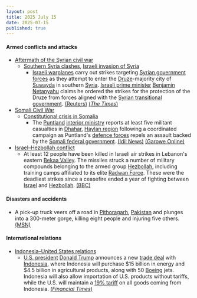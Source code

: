 ```yaml
---
layout: post
title: 2025 July 15
date: 2025-07-15
published: true
---
```



#### Armed conflicts and attacks

* [Aftermath of the Syrian civil war](https://en.wikipedia.org/wiki/Syrian_civil_war#Fall_of_the_Assad_regime,_transitional_government_(2024%E2%80%93present) "Syrian civil war")
  * [Southern Syria clashes](https://en.wikipedia.org/wiki/Southern_Syria_clashes_%28July_2025%E2%80%93present%29 "Southern Syria clashes (July 2025–present)"), [Israeli invasion of Syria](https://en.wikipedia.org/wiki/Israeli_invasion_of_Syria_%282024%E2%80%93present%29 "Israeli invasion of Syria (2024–present)")
    * [Israeli warplanes](https://en.wikipedia.org/wiki/Israeli_Air_Force "Israeli Air Force") carry out strikes targeting [Syrian government forces](https://en.wikipedia.org/wiki/Syrian_Armed_Forces "Syrian Armed Forces") as they attempt to enter the [Druze](https://en.wikipedia.org/wiki/Druze_in_Syria "Druze in Syria")-majority city of [Suwayda](https://en.wikipedia.org/wiki/Suwayda "Suwayda") in southern [Syria](https://en.wikipedia.org/wiki/Syria "Syria"). [Israeli prime minister](https://en.wikipedia.org/wiki/Prime_Minister_of_Israel "Prime Minister of Israel") [Benjamin Netanyahu](https://en.wikipedia.org/wiki/Benjamin_Netanyahu "Benjamin Netanyahu") claims he ordered the strikes for the protection of the Druze from forces aligned with the [Syrian transitional government](https://en.wikipedia.org/wiki/Syrian_transitional_government "Syrian transitional government"). [(Reuters)](https://www.reuters.com/world/middle-east/syrian-druze-leader-urges-local-fighters-confront-incoming-government-troops-2025-07-15/) [(*The Times*)](https://www.thetimes.com/world/middle-east/article/syria-druze-sweida-city-rgt326mvj)
* [Somali Civil War](https://en.wikipedia.org/wiki/Somali_Civil_War_%282009%E2%80%93present%29 "Somali Civil War (2009–present)")
  * [Constitutional crisis in Somalia](https://en.wikipedia.org/wiki/Constitutional_crisis_in_Somalia "Constitutional crisis in Somalia")
    * The [Puntland](https://en.wikipedia.org/wiki/Puntland "Puntland") [interior ministry](https://en.wikipedia.org/wiki/Ministry_of_Interior%2C_Federal_Affairs_and_Democratization "Ministry of Interior, Federal Affairs and Democratization") reports at least five militant casualties in [Dhahar](https://en.wikipedia.org/wiki/Dhahar "Dhahar"), [Haylan region](https://en.wikipedia.org/wiki/Haylan_region "Haylan region") following a coordinated campaign as Puntland's [defence forces](https://en.wikipedia.org/wiki/Puntland_Dervish_Force "Puntland Dervish Force") repels an assault backed by the [Somali federal government](https://en.wikipedia.org/wiki/Somali_federal_government "Somali federal government"). [(Idil News)](https://www.idilnews.com/puntland-forces-repel-eastern-sool-terrorists-backed-by-villa-somalia-in-dhahar-mogadishus-proxy-war-exposed/) [(Garowe Online)](https://garoweonline.com/en/news/somalia/puntland-accuses-somali-federal-government-of-destabilizing-peaceful-regions)
* [Israel–Hezbollah conflict](https://en.wikipedia.org/wiki/Israel%E2%80%93Hezbollah_conflict "Israel–Hezbollah conflict")
  * At least 12 people have been killed in Israeli air strikes in Lebanon's eastern [Bekaa Valley](https://en.wikipedia.org/wiki/Bekaa_Valley "Bekaa Valley"). The missiles struck a number of military compounds belonging to the armed group [Hezbollah](https://en.wikipedia.org/wiki/Hezbollah "Hezbollah"), including training camps affiliated to its elite [Radwan Force](https://en.wikipedia.org/wiki/Radwan_Force "Radwan Force"). These were the deadliest strikes since a ceasefire ended a year of fighting between [Israel](https://en.wikipedia.org/wiki/Israel "Israel") and [Hezbollah](https://en.wikipedia.org/wiki/Hezbollah "Hezbollah"). [(BBC)](https://www.bbc.co.uk/news/articles/c4gdvngp0eeo)

#### Disasters and accidents

* A pick-up truck veers off a road in [Pithoragarh](https://en.wikipedia.org/wiki/Pithoragarh "Pithoragarh"), [Pakistan](https://en.wikipedia.org/wiki/Pakistan "Pakistan") and plunges into a 300-meter gorge, killing eight people and injuring five others. [(MSN)](https://www.msn.com/en-in/news/India/8-killed-5-injured-as-vehicle-plunges-into-300-meter-gorge-in-pithoragarh-cm-dhami-orders-urgent-rescue-operations/ar-AA1IEzyh?ocid=BingNewsVerp)

#### International relations

* [Indonesia–United States relations](https://en.wikipedia.org/wiki/Indonesia%E2%80%93United_States_relations "Indonesia–United States relations")
  * [U.S. president](https://en.wikipedia.org/wiki/President_of_the_United_States "President of the United States") [Donald Trump](https://en.wikipedia.org/wiki/Donald_Trump "Donald Trump") announces a new [trade deal](https://en.wikipedia.org/wiki/Trade_agreement "Trade agreement") with [Indonesia](https://en.wikipedia.org/wiki/Indonesia "Indonesia"), where Indonesia will purchase $15 billion in energy and $4.5 billion in agricultural products, along with 50 [Boeing](https://en.wikipedia.org/wiki/Boeing "Boeing") jets. Indonesia will also allow importation of U.S. products without tariffs, while the U.S. will maintain a [19% tariff](https://en.wikipedia.org/wiki/Tariffs_in_the_second_Trump_administration "Tariffs in the second Trump administration") on all goods coming from Indonesia. [(*Financial Times*)](https://www.ft.com/content/bd753b35-816e-42be-9697-9f6f230fdd32)

